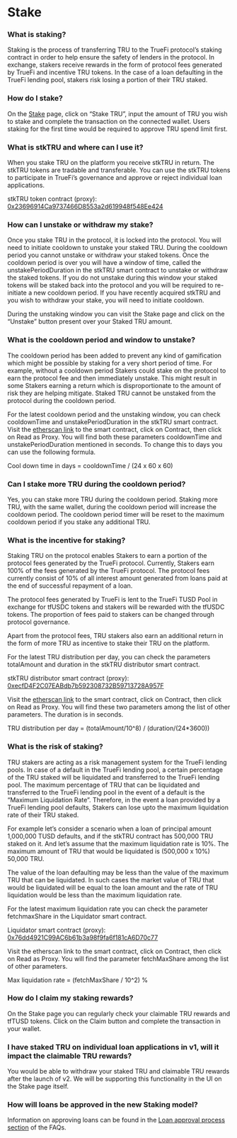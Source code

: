 # Stake

### What is staking?

Staking is the process of transferring TRU to the TrueFi protocol’s staking contract in order to help ensure the safety of lenders in the protocol. In exchange, stakers receive rewards in the form of protocol fees generated by TrueFi and incentive TRU tokens. In the case of a loan defaulting in the TrueFi lending pool, stakers risk losing a portion of their TRU staked. 

### How do I stake? 

On the [Stake](https://app.truefi.io/stake) page, click on “Stake TRU”, input the amount of TRU you wish to stake and complete the transaction on the connected wallet. Users staking for the first time would be required to approve TRU spend limit first. 

### What is stkTRU and where can I use it?

When you stake TRU on the platform you receive stkTRU in return. The stkTRU tokens are tradable and transferable. You can use the stkTRU tokens to participate in TrueFi’s governance and approve or reject individual loan applications. 

stkTRU token contract \(proxy\): [0x23696914Ca9737466D8553a2d619948f548Ee424](https://etherscan.io/address/0x23696914Ca9737466D8553a2d619948f548Ee424#code)  


### How can I unstake or withdraw my stake?

Once you stake TRU in the protocol, it is locked into the protocol. You will need to initiate cooldown to unstake your staked TRU. During the cooldown period you cannot unstake or withdraw your staked tokens. Once the cooldown period is over you will have a window of time, called the unstakePeriodDuration in the stkTRU smart contract to unstake or withdraw the staked tokens. If you do not unstake during this window your staked tokens will be staked back into the protocol and you will be required to re-initiate a new cooldown period. If you have recently acquired stkTRU and you wish to withdraw your stake, you will need to initiate cooldown. 

During the unstaking window you can visit the Stake page and click on the “Unstake” button present over your Staked TRU amount. 

### What is the cooldown period and window to unstake? 

The cooldown period has been added to prevent any kind of gamification which might be possible by staking for a very short period of time. For example, without a cooldown period Stakers could stake on the protocol to earn the protocol fee and then immediately unstake. This might result in some Stakers earning a return which is disproportionate to the amount of risk they are helping mitigate. Staked TRU cannot be unstaked from the protocol during the cooldown period. 

For the latest cooldown period and the unstaking window, you can check cooldownTime and unstakePeriodDuration in the stkTRU smart contract. Visit the [etherscan link](https://etherscan.io/address/0x23696914Ca9737466D8553a2d619948f548Ee424#readProxyContract) to the smart contract, click on Contract, then click on Read as Proxy. You will find both these parameters cooldownTime and unstakePeriodDuration mentioned in seconds. To change this to days you can use the following formula.

Cool down time in days = cooldownTime / \(24 x 60 x 60\)

### Can I stake more TRU during the cooldown period? 

Yes, you can stake more TRU during the cooldown period. Staking more TRU, with the same wallet, during the cooldown period will increase the cooldown period. The cooldown period timer will be reset to the maximum cooldown period if you stake any additional TRU.  


### What is the incentive for staking?

Staking TRU on the protocol enables Stakers to earn a portion of the protocol fees generated by the TrueFi protocol. Currently, Stakers earn 100% of the fees generated by the TrueFi protocol. The protocol fees currently consist of 10% of all interest amount generated from loans paid at the end of successful repayment of a loan. 

The protocol fees generated by TrueFi is lent to the TrueFi TUSD Pool in exchange for tfUSDC tokens and stakers will be rewarded with the tfUSDC tokens. The proportion of fees paid to stakers can be changed through protocol governance.

Apart from the protocol fees, TRU stakers also earn an additional return in the form of more TRU as incentive to stake their TRU on the platform. 

For the latest TRU distribution per day, you can check the parameters totalAmount and duration in the stkTRU distributor smart contract. 

stkTRU distributor smart contract \(proxy\): [0xecfD4F2C07EABdb7b592308732B59713728A957F](https://etherscan.io/address/0xecfD4F2C07EABdb7b592308732B59713728A957F#readProxyContract)

Visit the [etherscan link](https://etherscan.io/address/0xecfD4F2C07EABdb7b592308732B59713728A957F#readProxyContract) to the smart contract, click on Contract, then click on Read as Proxy. You will find these two parameters among the list of other parameters. The duration is in seconds. 

TRU distribution per day = \(totalAmount/10^8\) / \(duration/\(24\*3600\)\)

### What is the risk of staking?

TRU stakers are acting as a risk management system for the TrueFi lending pools. In case of a default in the TrueFi lending pool, a certain percentage of the TRU staked will be liquidated and transferred to the TrueFi lending pool. The maximum percentage of TRU that can be liquidated and transferred to the TrueFi lending pool in the event of a default is the “Maximum Liquidation Rate”. Therefore, in the event a loan provided by a TrueFi lending pool defaults, Stakers can lose upto the maximum liquidation rate of their TRU staked. 

For example let’s consider a scenario when a loan of principal amount 1,000,000 TUSD defaults, and if the stkTRU contract has 500,000 TRU staked on it. And let’s assume that the maximum liquidation rate is 10%. The maximum amount of TRU that would be liquidated is \(500,000 x 10%\) 50,000 TRU. 

The value of the loan defaulting may be less than the value of the maximum TRU that can be liquidated. In such cases the market value of TRU that would be liquidated will be equal to the loan amount and the rate of TRU liquidation would be less than the maximum liquidation rate. 

For the latest maximum liquidation rate you can check the parameter fetchmaxShare in the Liquidator smart contract. 

Liquidator smart contract \(proxy\): [0x76dd4921C99AC6b61b3a98f9fa6f181cA6D70c77](https://etherscan.io/address/0x76dd4921C99AC6b61b3a98f9fa6f181cA6D70c77)

Visit the etherscan link to the smart contract, click on Contract, then click on Read as Proxy. You will find the parameter fetchMaxShare among the list of other parameters. 

Max liquidation rate = \(fetchMaxShare / 10^2\) %

### How do I claim my staking rewards?

On the Stake page you can regularly check your claimable TRU rewards and tfTUSD tokens. Click on the Claim button and complete the transaction in your wallet.

### I have staked TRU on individual loan applications in v1, will it impact the claimable TRU rewards?

You would be able to withdraw your staked TRU and claimable TRU rewards after the launch of v2. We will be supporting this functionality in the UI on the Stake page itself. 

### How will loans be approved in the new Staking model?

Information on approving loans can be found in the [Loan approval process section](loan-approval-process.md) of the FAQs. 

